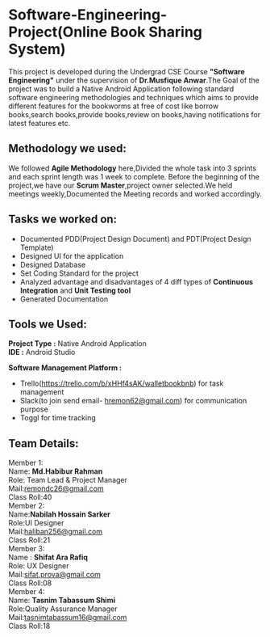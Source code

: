 # Software-Engineering-Project(Online Book Sharing System)
This project is developed during the Undergrad CSE Course **"Software Engineering"** under the supervision of **Dr.Musfique Anwar**.The Goal of the project was to build a Native Android Application following standard software engineering methodologies and techniques which aims to provide different features for the bookworms at free of cost like 
borrow books,search books,provide books,review on books,having notifications for latest features etc.
## Methodology we used:
We followed **Agile Methodology** here,Divided the whole task into 3 sprints and each sprint length was 1 week to complete.
Before the beginning of the project,we have our **Scrum Master**,project owner selected.We held meetings weekly,Documented the Meeting records and worked accordingly.
## Tasks we worked on:

- Documented PDD(Project Design Document) and PDT(Project Design Template)
- Designed UI for the application
- Designed Database 
- Set Coding Standard for the project
- Analyzed advantage and disadvantages of 4 diff types of **Continuous Integration** and **Unit Testing tool**
- Generated Documentation

## Tools we Used:
**Project Type :** Native Android Application </br> 
**IDE :** Android Studio </br>

**Software Management Platform :**
 - Trello(https://trello.com/b/xHHf4sAK/walletbookbnb) for task management
 - Slack(to join send email- hremon62@gmail.com) for communication purpose
 - Toggl for time tracking
 
## Team Details:
Member 1: </br>
Name: **Md.Habibur Rahman** </br>
Role: Team Lead & Project Manager </br>
Mail:remondc26@gmail.com </br>
Class Roll:40 </br>
Member 2: </br>
Name:**Nabilah Hossain Sarker** </br>
Role:UI Designer  </br>
Mail:haliban256@gmail.com </br>
Class Roll:21 </br>
Member 3: </br>
Name : **Shifat Ara Rafiq** </br>
Role: UX Designer </br>
Mail:sifat.prova@gmail.com </br>
Class Roll:08 </br>
Member 4: </br>
Name: **Tasnim Tabassum Shimi** </br>
Role:Quality Assurance Manager </br>
Mail:tasnimtabassum16@gmail.com </br>
Class Roll:18 </br>
